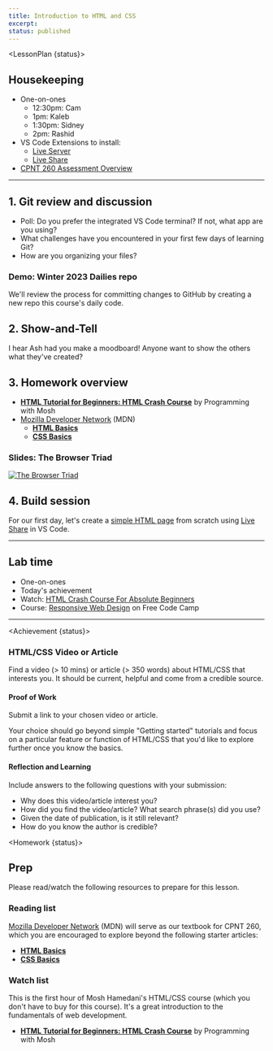 ```yaml
---
title: Introduction to HTML and CSS
excerpt: 
status: published
---
```

<script>
	import Homework from "$lib/components/Homework.svelte";
	import LessonPlan from "$lib/components/LessonPlan.svelte";
	import LabTime from "$lib/components/LabTime.svelte";
	import Achievement from "$lib/components/Achievement.svelte";
</script>

<LessonPlan {status}>

## Housekeeping
- One-on-ones
    - 12:30pm: Cam
    - 1pm: Kaleb
    - 1:30pm: Sidney
    - 2pm: Rashid
- VS Code Extensions to install:
    - [Live Server](https://marketplace.visualstudio.com/items?itemName=ritwickdey.LiveServer)
    - [Live Share](https://marketplace.visualstudio.com/items?itemName=MS-vsliveshare.vsliveshare)
- [CPNT 260 Assessment Overview](/courses/cpnt-260)

---

## 1. Git review and discussion
- Poll: Do you prefer the integrated VS Code terminal? If not, what app are you using?
- What challenges have you encountered in your first few days of learning Git?
- How are you organizing your files?

### Demo: Winter 2023 Dailies repo
We'll review the process for committing changes to GitHub by creating a new repo this course's daily code.

## 2. Show-and-Tell
I hear Ash had you make a moodboard! Anyone want to show the others what they've created?

## 3. Homework overview
- **[HTML Tutorial for Beginners: HTML Crash Course](https://www.youtube.com/watch?v=qz0aGYrrlhU)** by Programming with Mosh
- [Mozilla Developer Network](https://developer.mozilla.org/en-US/docs/Learn) (MDN)
    - **[HTML Basics](https://developer.mozilla.org/en-US/docs/Learn/Getting_started_with_the_web/HTML_basics)**
    - **[CSS Basics](https://developer.mozilla.org/en-US/docs/Learn/Getting_started_with_the_web/CSS_basics)**

### Slides: The Browser Triad
[![The Browser Triad](/images/slides/browser-triad.png)](https://sait-wbdv.github.io/slides/w23/cpnt-260/browser-triad.html)

## 4. Build session
For our first day, let's create a [simple HTML page](https://gist.github.com/acidtone/6871979b4f4b04375edb6312dcdba5b7) from scratch using [Live Share](https://marketplace.visualstudio.com/items?itemName=MS-vsliveshare.vsliveshare) in VS Code.

---

## Lab time
- One-on-ones
- Today's achievement
- Watch: [HTML Crash Course For Absolute Beginners](https://www.youtube.com/watch?v=UB1O30fR-EE)
- Course: [Responsive Web Design](https://www.freecodecamp.org/learn/2022/responsive-web-design/) on Free Code Camp

</LessonPlan>

---

<Achievement {status}>

### HTML/CSS Video or Article
Find a video (> 10 mins) or article (> 350 words) about HTML/CSS that interests you. It should be current, helpful and come from a credible source.

#### Proof of Work
Submit a link to your chosen video or article. 

Your choice should go beyond simple "Getting started" tutorials and focus on a particular feature or function of HTML/CSS that you'd like to explore further once you know the basics.

#### Reflection and Learning
Include answers to the following questions with your submission:
- Why does this video/article interest you?
- How did you find the video/article? What search phrase(s) did you use?
- Given the date of publication, is it still relevant?
- How do you know the author is credible?

</Achievement>

<Homework {status}>

## Prep
Please read/watch the following resources to prepare for this lesson.

### Reading list
[Mozilla Developer Network](https://developer.mozilla.org/en-US/docs/Learn) (MDN) will serve as our textbook for CPNT 260, which you are encouraged to explore beyond the following starter articles:
- **[HTML Basics](https://developer.mozilla.org/en-US/docs/Learn/Getting_started_with_the_web/HTML_basics)**
- **[CSS Basics](https://developer.mozilla.org/en-US/docs/Learn/Getting_started_with_the_web/CSS_basics)**

### Watch list
This is the first hour of Mosh Hamedani's HTML/CSS course (which you don't have to buy for this course). It's a great introduction to the fundamentals of web development.
- **[HTML Tutorial for Beginners: HTML Crash Course](https://www.youtube.com/watch?v=qz0aGYrrlhU)** by Programming with Mosh

</Homework>